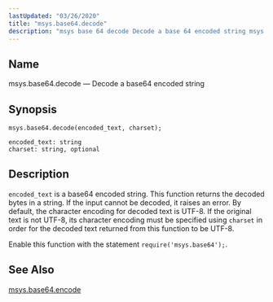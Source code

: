 ```yaml
---
lastUpdated: "03/26/2020"
title: "msys.base64.decode"
description: "msys base 64 decode Decode a base 64 encoded string msys base 64 decode encoded text charset encoded text is a base 64 encoded string This function returns the decoded bytes in a string If the input cannot be decoded it raises an error By default the character encoding for..."
---
```


<a name="lua.ref.msys.base64.decode"></a> 
## Name

msys.base64.decode — Decode a base64 encoded string

<a name="idp17530736"></a> 
## Synopsis

`msys.base64.decode(encoded_text, charset);`

```
encoded_text: string
charset: string, optional
```
<a name="idp17533760"></a> 
## Description

`encoded_text` is a base64 encoded string. This function returns the decoded bytes in a string. If the input cannot be decoded, it raises an error. By default, the character encoding for decoded text is UTF-8\. If the original text is not UTF-8, its character encoding must be specified using `charset` in order for the decoded text returned from this function to be UTF-8.

Enable this function with the statement `require('msys.base64');`.

<a name="idp17537760"></a> 
## See Also

[msys.base64.encode](/momentum/4/lua/ref-msys-base-64-encode)
